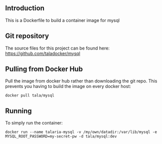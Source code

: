 ## Introduction
This is a Dockerfile to build a container image for mysql

## Git repository
The source files for this project can be found here: https://github.com/taladocker/mysql

## Pulling from Docker Hub
Pull the image from docker hub rather than downloading the git repo. This prevents you having to build the image on every docker host:

```
docker pull tala/mysql
```

## Running
To simply run the container:

```
docker run --name talaria-mysql -v /my/own/datadir:/var/lib/mysql -e MYSQL_ROOT_PASSWORD=my-secret-pw -d tala/mysql:dev
```
